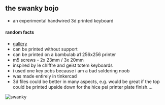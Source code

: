## the swanky bojo

- an experimental handwired 3d printed keyboard

#### random facts

- [gallery](https://github.com/pandrr/swanky_bojo/issues/1)
- can be printed without support
- can be printed on a bambulab a1 256x256 printer
- m5 screws - 2x 23mm / 3x 20mm
- inspired by le chiffre and geist totem keyboards
- i used one key pcbs because i am a bad soldering noob
- was made entirely in tinkercad
- 3d files could be better in many aspects, e.g. would be great if the top could be printed upside down for the hice pei printer plate finish....  

![swanky](https://github.com/user-attachments/assets/91b063c0-8739-4f3f-a680-2c470363ec1b)
